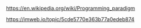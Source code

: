 https://en.wikipedia.org/wiki/Programming_paradigm

https://imweb.io/topic/5cde5770e363b77a0edeb874

